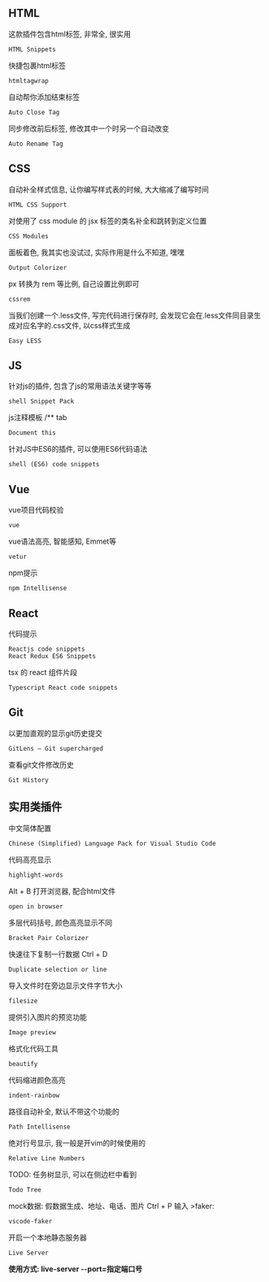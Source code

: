 ## HTML

这款插件包含html标签, 非常全, 很实用
```shell
HTML Snippets
```

快捷包裹html标签
```shell
htmltagwrap
```

自动帮你添加结束标签
```shell
Auto Close Tag
```

同步修改前后标签, 修改其中一个时另一个自动改变
```shell
Auto Rename Tag
```

 ## CSS

自动补全样式信息, 让你编写样式表的时候, 大大缩减了编写时间
```shell
HTML CSS Support
```

对使用了 css module 的 jsx 标签的类名补全和跳转到定义位置
```
CSS Modules
```

面板着色, 我其实也没试过, 实际作用是什么不知道, 嘿嘿
```shell
Output Colorizer
```

px 转换为 rem 等比例, 自己设置比例即可
```shell
cssrem
```

当我们创建一个.less文件, 写完代码进行保存时, 会发现它会在.less文件同目录生成对应名字的.css文件, 以css样式生成
```shell
Easy LESS
```

## JS

针对js的插件, 包含了js的常用语法关键字等等
```shell
shell Snippet Pack
```

js注释模板 /** tab
```shell
Document this
```

针对JS中ES6的插件, 可以使用ES6代码语法
```shell
shell (ES6) code snippets
```

## Vue
vue项目代码校验
```shell
vue
```

vue语法高亮, 智能感知, Emmet等
```shell
vetur
```

npm提示
```shell
npm Intellisense
```

## React

代码提示
```
Reactjs code snippets
React Redux ES6 Snippets
```

tsx 的 react 组件片段
```
Typescript React code snippets
```



## Git
以更加直观的显示git历史提交
```shell
GitLens — Git supercharged
```

查看git文件修改历史
```shell
Git History
```

## 实用类插件

中文简体配置
```shell
Chinese (Simplified) Language Pack for Visual Studio Code
```

代码高亮显示

```shell
highlight-words
```

Alt + B 打开浏览器, 配合html文件
```shell
open in browser
```

多层代码括号, 颜色高亮显示不同
```shell
Bracket Pair Colorizer
```

快速往下复制一行数据 Ctrl + D
```shell
Duplicate selection or line
```

导入文件时在旁边显示文件字节大小
```shell
filesize
```

提供引入图片的预览功能
```shell
Image preview
```

格式化代码工具
```shell
beautify
```

代码缩进颜色高亮
```shell
indent-rainbow
```

路径自动补全, 默认不带这个功能的
```shell
Path Intellisense
```

绝对行号显示, 我一般是开vim的时候使用的
```shell
Relative Line Numbers
```

TODO: 任务树显示, 可以在侧边栏中看到
```shell
Todo Tree
```

mock数据: 假数据生成、地址、电话、图片 Ctrl + P 输入 >faker:
```shell
vscode-faker
```

开启一个本地静态服务器
```shell
Live Server
```
**使用方式: live-server --port=指定端口号**